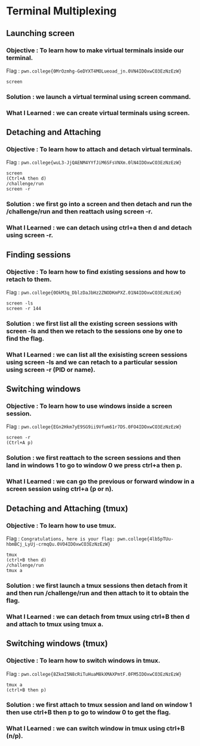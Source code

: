 # Terminal Multiplexing


## Launching screen

### Objective : To learn how to make virtual terminals inside our terminal.

Flag : `pwn.college{0MrOzmhg-GeDYXT4MOLueoad_jn.0VN4IDOxwCO3EzNzEzW}`

```
screen
```
### Solution : we launch a virtual terminal using screen command.

### What I Learned : we can create virtual terminals using screen.


## Detaching and Attaching

### Objective : To learn how to attach and detach virtual terminals.

Flag : `pwn.college{wuL3-JjQAENM4YYfJiM6SFsVNXm.0lN4IDOxwCO3EzNzEzW}`

```
screen
(Ctrl+A then d)
/challenge/run
screen -r
```
### Solution : we first go into a screen and then detach and run the /challenge/run and then reattach using screen -r.

### What I Learned : we can detach using ctrl+a then d and detach using screen -r.


## Finding sessions

### Objective : To learn how to find existing sessions and how to retach to them.

Flag : `pwn.college{0OkM3q_DblzDaJbHz2ZNODKmPXZ.01N4IDOxwCO3EzNzEzW}`

```
screen -ls
screen -r 144
```
### Solution : we first list all the existing screen sessions with screen -ls and then we retach to the sessions one by one to find the flag.

### What I Learned : we can list all the exisisting screen sessions using screen -ls and we can retach to a particular session using screen -r (PID or name).


## Switching windows

### Objective : To learn how to use windows inside a screen session.

Flag : `pwn.college{EGn2Hkm7yE9SG9ii9Vfum61r7DS.0FO4IDOxwCO3EzNzEzW}`

```
screen -r
(Ctrl+A p)
```
### Solution : we first reattach to the screen sessions and then land in windows 1 to go to window 0 we press ctrl+a then p.

### What I Learned : we can go the previous or forward window in a screen session using ctrl+a (p or n).


## Detaching and Attaching (tmux)

### Objective : To learn how to use tmux.

Flag : `Congratulations, here is your flag: pwn.college{4lb5pTUu-hbmBCj_LyUj-crmqQu.0VO4IDOxwCO3EzNzEzW}`

```
tmux
(ctrl+B then d)
/challenge/run
tmux a
```
### Solution : we first launch a tmux sessions then detach from it and then run /challenge/run and then attach to it to obtain the flag.

### What I Learned : we can detach from tmux using ctrl+B then d and attach to tmux using tmux a.


## Switching windows (tmux)

### Objective : To learn how to switch windows in tmux.

Flag : `pwn.college{8ZkmI5N8cRiTuHuaM8kXMAXPmtF.0FM5IDOxwCO3EzNzEzW}`

```
tmux a
(ctrl+B then p)
```
### Solution : we first attach to tmux session and land on window 1 then use ctrl+B then p to go to window 0 to get the flag.

### What I Learned : we can switch window in tmux using ctrl+B (n/p).
